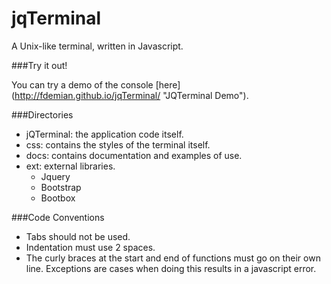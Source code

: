 jqTerminal
==========

A Unix-like terminal, written in Javascript.

###Try it out!

You can try a demo of the console [here] (http://fdemian.github.io/jqTerminal/ "JQTerminal Demo").

###Directories

- jQTerminal: the application code itself.
- css: contains the styles of the terminal itself. 
- docs: contains documentation and examples of use. 
- ext: external libraries.
  + Jquery
  + Bootstrap
  + Bootbox

###Code Conventions

- Tabs should not be used. 
- Indentation must use 2 spaces.
- The curly braces at the start and end of functions must go on their own line. Exceptions are cases when doing this results in a javascript error.